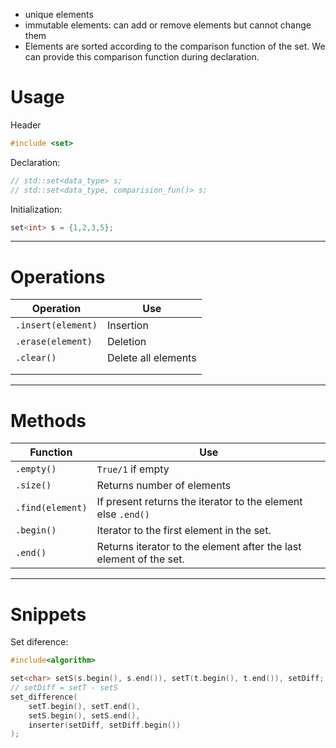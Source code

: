 - unique elements
- immutable elements: can add or remove elements but cannot change them
- Elements are sorted according to the comparison function of the set. We can provide this comparison function during declaration.
# Usage
Header
```cpp
#include <set>
```

Declaration:
```cpp
// std::set<data_type> s;
// std::set<data_type, comparision_fun()> s;
```

Initialization:
```cpp
set<int> s = {1,2,3,5};
```

----
# Operations

| Operation          | Use                 |
| ------------------ | ------------------- |
| `.insert(element)` | Insertion           |
| `.erase(element)`  | Deletion            |
| `.clear()`         | Delete all elements |
|                    |                     |
|                    |                     |

----
# Methods

| Function         | Use                                                                |
| ---------------- | ------------------------------------------------------------------ |
| `.empty()`       | `True/1` if empty                                                  |
| `.size()`        | Returns number of elements                                         |
| `.find(element)` | If present returns the iterator to the element else `.end()`       |
| `.begin()`       | Iterator to the first element in the set.                          |
| `.end()`         | Returns iterator to the element after the last element of the set. |

----
# Snippets

Set diference:
```cpp
#include<algorithm>

set<char> setS(s.begin(), s.end()), setT(t.begin(), t.end()), setDiff;
// setDiff = setT - setS
set_difference(
	setT.begin(), setT.end(),
	setS.begin(), setS.end(),
	inserter(setDiff, setDiff.begin())
);
```

